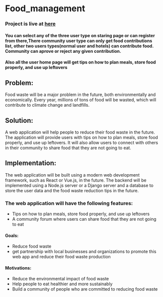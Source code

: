 # Food_management

### Project is live at [here](https://salmanfariz18.pythonanywhere.com/)
#### You can select any of the three user type on staring page or can register from there,There community user type can only get food contributions list, other two users types(normal user and hotels) can contribute food. Community can aprove or reject any given contribution.
#### Also all the user home page will get tips on how to plan meals, store food properly, and use up leftovers

## Problem:

Food waste will be a major problem in the future, both environmentally and economically. Every year, millions of tons of food will be wasted, which will contribute to climate change and landfills.

## Solution:

A web application will help people to reduce their food waste in the future. The application will provide users with tips on how to plan meals, store food properly, and use up leftovers. It will also allow users to connect with others in their community to share food that they are not going to eat.

## Implementation:

The web application will be built using a modern web development framework, such as React or Vue.js, in the future. The backend will be implemented using a Node.js server or a Django server and a database to store the user data and the food waste reduction tips in the future.

### The web application will have the following features:

- Tips on how to plan meals, store food properly, and use up leftovers
- A community forum where users can share food that they are not going to eat

#### Goals:

- Reduce food waste
- get partnership with local businesses and organizations to promote this web app and reduce their food waste production

#### Motivations:

- Reduce the environmental impact of food waste
- Help people to eat healthier and more sustainably
- Build a community of people who are committed to reducing food waste

